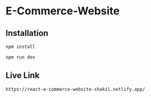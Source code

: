 ﻿# E-Commerce-Website

## Installation

```
npm install
```
```
npm run dev
```
## Live Link
```
https://react-e-commerce-website-shakil.netlify.app/
```
